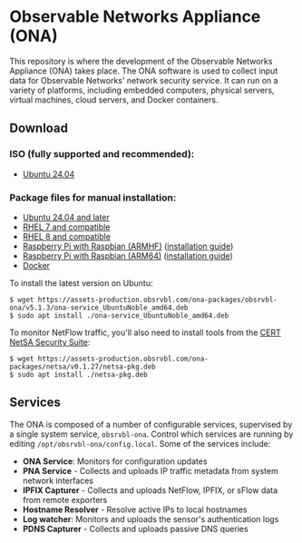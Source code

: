 # Observable Networks Appliance (ONA) #

This repository is where the development of the Observable Networks Appliance (ONA) takes place. The ONA software is used to collect input data for Observable Networks' network security service. It can run on a variety of platforms, including embedded computers, physical servers, virtual machines, cloud servers, and Docker containers.

## Download

### ISO (fully supported and recommended):

* [Ubuntu 24.04](https://assets-production.obsrvbl.com/ona-packages/iso/ona-24.04.1-v5.1.3/ona-24.04.1-server-amd64.iso)

### Package files for manual installation:

* [Ubuntu 24.04 and later](https://assets-production.obsrvbl.com/ona-packages/obsrvbl-ona/v5.1.3/ona-service_UbuntuNoble_amd64.deb)
* [RHEL 7 and compatible](https://assets-production.obsrvbl.com/ona-packages/obsrvbl-ona/v5.1.3/ona-service_RHEL_7_x86_64.rpm)
* [RHEL 8 and compatible](https://assets-production.obsrvbl.com/ona-packages/obsrvbl-ona/v5.1.3/ona-service_RHEL_8_x86_64.rpm)
* [Raspberry Pi with Raspbian (ARMHF)](https://assets-production.obsrvbl.com/ona-packages/obsrvbl-ona/v5.1.3/ona-service_RaspbianJessie_armhf.deb)
  ([installation guide](raspberry_pi_guide.md))
* [Raspberry Pi with Raspbian (ARM64)](https://assets-production.obsrvbl.com/ona-packages/obsrvbl-ona/v5.1.3/ona-service_RaspbianJessie_aarch64.deb)
  ([installation guide](raspberry_pi_guide.md))
* [Docker](https://github.com/obsrvbl/ona/blob/master/images/docker/Dockerfile)

To install the latest version on Ubuntu:

```
$ wget https://assets-production.obsrvbl.com/ona-packages/obsrvbl-ona/v5.1.3/ona-service_UbuntuNoble_amd64.deb
$ sudo apt install ./ona-service_UbuntuNoble_amd64.deb
```

To monitor NetFlow traffic, you'll also need to install tools from the [CERT NetSA Security Suite](https://tools.netsa.cert.org/):

```
$ wget https://assets-production.obsrvbl.com/ona-packages/netsa/v0.1.27/netsa-pkg.deb
$ sudo apt install ./netsa-pkg.deb
```

## Services

The ONA is composed of a number of configurable services, supervised by a single system service, `obsrvbl-ona`.
Control which services are running by editing `/opt/obsrvbl-ona/config.local`.
Some of the services include:

* __ONA Service__: Monitors for configuration updates
* __PNA Service__ - Collects and uploads IP traffic metadata from system network interfaces
* __IPFIX Capturer__ - Collects and uploads NetFlow, IPFIX, or sFlow data from remote exporters
* __Hostname Resolver__ - Resolve active IPs to local hostnames
* __Log watcher__: Monitors and uploads the sensor's authentication logs
* __PDNS Capturer__ - Collects and uploads passive DNS queries
